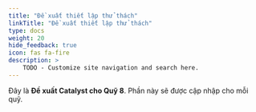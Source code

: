 ```yaml
---
title: "Đề xuất thiết lập thử thách"
linkTitle: "Đề xuất thiết lập thử thách"
type: docs
weight: 20
hide_feedback: true
icon: fas fa-fire
description: >
    TODO - Customize site navigation and search here. 
---
```


<!-- This index page is yet to be udated.  -->
Đây là **Đề xuất Catalyst cho Quỹ 8**. Phần này sẽ được cập nhập cho mỗi quỹ.